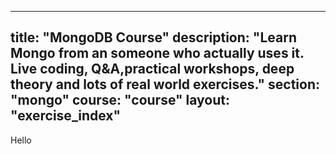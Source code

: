 ---
  title: "MongoDB Course"
  description: "Learn Mongo from an someone who actually uses it. Live coding, Q&A,practical workshops, deep theory and lots of real world exercises."
  section: "mongo"
  course: "course"
  layout: "exercise_index"
  ---
  
  Hello
  